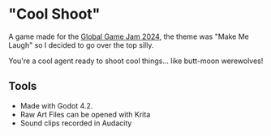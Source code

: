 # "Cool Shoot"
A game made for the [Global Game Jam 2024](https://globalgamejam.org/games/2024/cool-shoot-1), the theme was "Make Me Laugh" so I decided to go over the top silly.

You're a cool agent ready to shoot cool things... like butt-moon werewolves!

## Tools
* Made with Godot 4.2.
* Raw Art Files can be opened with Krita
* Sound clips recorded in Audacity
